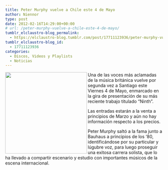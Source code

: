 ```yaml
---
title: Peter Murphy vuelve a Chile este 4 de Mayo
author: Niennor
type: post
date: 2012-02-16T14:29:00+00:00
# url: /peter-murphy-vuelve-a-chile-este-4-de-mayo/
tumblr_elclaustro-blog_permalink:
  - https://elclaustro-blog.tumblr.com/post/17711123936/peter-murphy-vuelve-a-chile-este-4-de-mayo
tumblr_elclaustro-blog_id:
  - 17711123936
categories:
  - Discos, Videos y Playlists
  - Noticias
---
```

<img decoding="async" loading="lazy" align="left" height="261" src="https://64.media.tumblr.com/tumblr_lzhph8vY8O1r04xdq.jpg" width="261" />Una de las voces más aclamadas de la música británica vuelve por segunda vez a Santiago este Viernes 4 de Mayo, enmarcado en la gira de presentación de su más reciente trabajo titulado &ldquo;Ninth&rdquo;.

Las entradas estarán a la venta a principios de Marzo y aún no hay información respecto a los precios.

Peter Murphy saltó a la fama junto a Bauhaus a principios de los &lsquo;80, identificándose por su particular y lúgubre voz, para luego proseguir una exitosa carrera solista, que lo ha llevado a compartir escenario y estudio con importantes músicos de la escena internacional.

<div>
</div>
